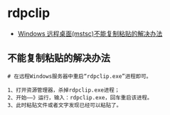 # rdpclip

- [Windows 远程桌面(mstsc)不能复制粘贴的解决办法](https://www.cnblogs.com/xusweeter/p/7569506.html)

## 不能复制粘贴的解决办法

```shell
# 在远程Windows服务器中重启“rdpclip.exe”进程即可。

1、打开资源管理器，杀掉rdpclip.exe进程；
2、开始——》运行，输入：rdpclip.exe，回车重启该进程。
3、此时粘贴文件或者文字发现已经可以粘贴了。
```
